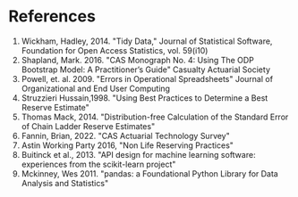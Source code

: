 # References
1. Wickham, Hadley, 2014. "Tidy Data," Journal of Statistical Software, Foundation for Open Access Statistics, vol. 59(i10)
2. Shapland, Mark. 2016. "CAS Monograph No. 4: Using The ODP Bootstrap Model: A Practitioner’s Guide" Casualty Actuarial Society
3. Powell, et. al. 2009. "Errors in Operational Spreadsheets" Journal of Organizational and End User Computing
4. Struzzieri Hussain,1998. "Using Best Practices to Determine a Best Reserve Estimate"
5. Thomas Mack, 2014. "Distribution-free Calculation of the Standard Error of Chain Ladder Reserve Estimates"
6. Fannin, Brian, 2022. "CAS Actuarial Technology Survey"
7. Astin Working Party 2016, "Non Life Reserving Practices"
8. Buitinck et al., 2013. "API design for machine learning software: experiences from the scikit-learn project"
9. Mckinney, Wes 2011. "pandas: a Foundational Python Library for Data Analysis and Statistics"
